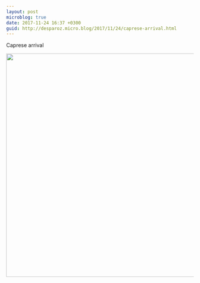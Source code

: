 ```yaml
---
layout: post
microblog: true
date: 2017-11-24 16:37 +0300
guid: http://desparoz.micro.blog/2017/11/24/caprese-arrival.html
---
```

Caprese arrival

<img src="http://desparoz.me/uploads/2017/7047c95220.jpg" width="600" height="600" />
